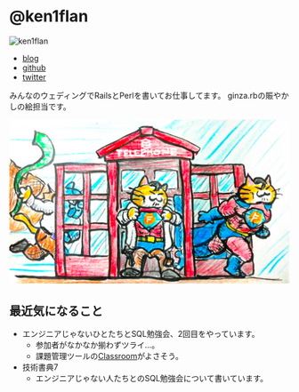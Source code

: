 # @ken1flan

![ken1flan](https://gravatar.com/avatar/6d5dbb7f4489227b5e85860f37bceb52?s=120)

- [blog](https://www.tumblr.com/blog/ken1flan)
- [github](https://github.com/ken1flan)
- [twitter](https://twitter.com/ken1flan)

みんなのウェディングでRailsとPerlを書いてお仕事してます。
ginza.rbの賑やかしの絵担当です。

![Fullstaq Ruby](https://raw.githubusercontent.com/ken1flan/ginzarb_images/master/74th.jpg)

## 最近気になること

- エンジニアじゃないひとたちとSQL勉強会、2回目をやっています。
  - 参加者がなかなか揃わずツライ…。
  - 課題管理ツールの[Classroom](https://edu.google.com/intl/ja/products/classroom/?modal_active=none)がよさそう。
- 技術書典7
  - エンジニアじゃない人たちとのSQL勉強会について書いています。
